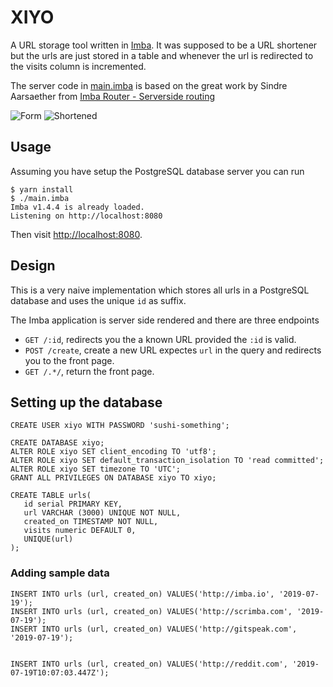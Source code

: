 # XIYO

A URL storage tool written in [Imba][0]. It was supposed to be a URL shortener
but the urls are just stored in a table and whenever the url is redirected to
the visits column is incremented.

The server code in [main.imba][i] is based on the great work by Sindre
Aarsaether from [Imba Router - Serverside routing][1]

![Form](./GitHub/Form.png)
![Shortened](./GitHub/Shortened.png)

## Usage

Assuming you have setup the PostgreSQL database server you can run

```
$ yarn install
$ ./main.imba 
Imba v1.4.4 is already loaded.
Listening on http://localhost:8080
```

Then visit [http://localhost:8080](http://localhost:8080).

## Design

This is a very naive implementation which stores all urls in a PostgreSQL database
and uses the unique `id` as suffix. 

The Imba application is server side rendered and there are three endpoints

- `GET /:id`, redirects you the a known URL provided the `:id` is valid.
- `POST /create`, create a new URL expectes `url` in the query and redirects you 
to the front page.
- `GET /.*/`, return the front page.

## Setting up the database

```psql
CREATE USER xiyo WITH PASSWORD 'sushi-something';

CREATE DATABASE xiyo;
ALTER ROLE xiyo SET client_encoding TO 'utf8';
ALTER ROLE xiyo SET default_transaction_isolation TO 'read committed';
ALTER ROLE xiyo SET timezone TO 'UTC';
GRANT ALL PRIVILEGES ON DATABASE xiyo TO xiyo;

CREATE TABLE urls(
   id serial PRIMARY KEY,
   url VARCHAR (3000) UNIQUE NOT NULL,
   created_on TIMESTAMP NOT NULL,
   visits numeric DEFAULT 0,
   UNIQUE(url)
);
```

### Adding sample data

```psql
INSERT INTO urls (url, created_on) VALUES('http://imba.io', '2019-07-19');
INSERT INTO urls (url, created_on) VALUES('http://scrimba.com', '2019-07-19');
INSERT INTO urls (url, created_on) VALUES('http://gitspeak.com', '2019-07-19');


INSERT INTO urls (url, created_on) VALUES('http://reddit.com', '2019-07-19T10:07:03.447Z');

```

[0]: https://imba.io
[1]: https://scrimba.com/p/pMvYcg/cnw7NSK
[i]: /main.imba
